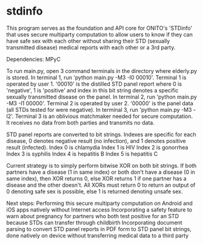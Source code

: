 # stdinfo
This program serves as the foundation and API core for ONITO's 'STDinfo' that uses secure multiparty computation to allow users to know if they can have safe sex with each other without sharing their STD (sexually transmitted disease) medical reports with each other or a 3rd party.

Dependencies:
MPyC

To run main.py, open 3 command terminals in the directory where elderly.py is stored. 
In terminal 1, run 'python main.py -M3 -I0 00010'. Terminal 1 is operated by user 1. '00010' is the distilled STD panel report where 0 is 'negative', 1 is 'positive' and index in this bit string denotes a specific sexually transmitted disease on the panel. 
In terminal 2, run 'python main.py -M3 -I1 00000'. Terminal 2 is operated by user 2. '00000' is the panel data (all STDs tested for were negative).
In terminal 3, run 'python main.py -M3 -I2'. Terminal 3 is an oblivious matchmaker needed for secure computation. It receives no data from both parties and transmits no data.

STD panel reports are converted to bit strings. Indexes are specific for each disease, 0 denotes negative result (no infection), and 1 denotes positive result (infected).
Index 0 is chlamydia
Index 1 is HIV
Index 2 is gonorrhea
Index 3 is syphilis
Index 4 is hepatitis B
Index 5 is hepatitis C

Current strategy is to simply perform bitwise XOR on both bit strings. If both partners have a disease (1 in same index) or both don't have a disease (0 in same index), then XOR returns 0, else XOR returns 1 if one partner has a disease and the other doesn't. All XORs must return 0 to return an output of 0 denoting safe sex is possible, else 1 is returned denoting unsafe sex.

Next steps:
Performing this secure multiparty computation on Android and iOS apps natively without Internet access
Incorporating a safety feature to warn about pregnancy for partners who both test positive for an STD because STDs can transfer through childbirth
Incorporating document parsing to convert STD panel reports in PDF form to STD panel bit strings, done natively on device without transferring medical data to a third party
